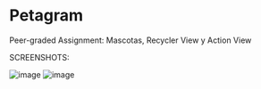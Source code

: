 # Petagram
Peer-graded Assignment: Mascotas, Recycler View y Action View

SCREENSHOTS:

![image](https://user-images.githubusercontent.com/28811837/99881445-e8e9ac80-2be7-11eb-8121-ce49c0e1e700.png)
![image](https://user-images.githubusercontent.com/28811837/99881462-fc951300-2be7-11eb-92de-2e3958873b09.png)
